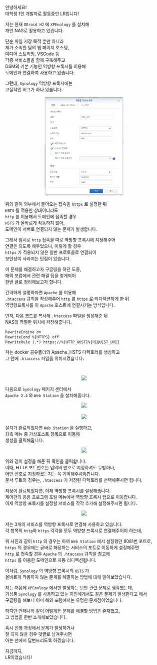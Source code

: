 안녕하세요!<br>
대학생 1인 개발자로 활동중인 LR입니다!

저는 현재 ```ODroid H2``` 에 ```XPEnology``` 를 설치해<br>
개인 NAS로 활용하고 있습니다.

단순 파일 저장 목적 뿐만 아니라<br>
제가 소속한 팀의 웹 페이지 호스팅,<br>
미디어 스트리밍, VSCode 등<br>
각종 서비스들을 함께 구축해두고<br>
DSM의 기본 기능인 역방향 프록시를 이용해<br>
도메인과 연결하여 사용하고 있습니다.

그런데, ```Synology``` 역방향 프록시에는<br>
고질적인 버그가 하나 있습니다.

<center>
<img src="1_hsts_setting.png" width="50%" />
</center>

위와 같이 외부에서 들어오는 접속을 ```https``` 로 설정한 뒤<br>
```HSTS``` 를 적용한 상태이더라도<br>
```http``` 를 이용해서 도메인에 접속할 경우<br>
```HSTS``` 가 올바르게 작동하지 않아,<br>
도메인이 서버로 연결되지 않는 문제가 발생합니다.<br>

그래서 임시로 ```http``` 접속을 따로 역방향 프록시에 지정해주어<br>
연결은 되도록 해두었으나, 이렇게 할 경우<br>
```https``` 가 적용되지 않은 일반 프로토콜로 연결되어<br>
보안성이 사라지는 단점이 있습니다.

이 문제를 해결하고자 구글링을 하던 도중,<br>
해외 포럼에서 관련 해결 팁을 찾게되어<br>
한번 글로 정리해보고자 합니다.

간략하게 설명하자면 ```Apache``` 를 이용해<br>
```.htaccess``` 규칙을 작성해주어 ```http``` 를 ```https``` 로 리디렉션하게 한 뒤<br>
역방향프록시를 이 ```Apache``` 호스트에 연결시키는 방식입니다.

먼저, 다음 코드를 복사해 ```.htaccess``` 파일을 생성해준 뒤<br>
NAS의 적절한 위치에 저장해줍니다.

```
RewriteEngine on
RewriteCond %{HTTPS} off
RewriteRule (.*) https://%{HTTP_HOST}%{REQUEST_URI}
```

저는 docker 공유폴더의 Apache_HSTS 디렉토리를 생성하고<br>
그 안에 ```.htaccess``` 파일을 위치시켰습니다.

​<center>
<img src="2_file_htaccess.png" width="50%" />
</center>

다음으로 ```Synology``` 패키지 센터에서<br>
```Apache 2.4``` 와 ```Web Station``` 을 설치해줍니다.

<center>
<img src="3_package_apache.png" width="75%" />
</center>

<br>

<center>
<img src="4_package_webstation.png" width="75%" />
</center>

설치가 완료되었다면 ```Web Station``` 을 실행하고,<br>
좌측 메뉴 중 가상호스트 항목으로 이동해<br>
생성을 클릭해줍니다.

<center>
<img src="5_apache_setup.png" width="50%" />
</center>

위와 같이 설정을 해준 뒤 확인을 클릭합니다.<br>
이때, HTTP 포트번호는 임의의 번호로 지정하셔도 무방하나,<br>
어떤 번호로 지정하셨는지는 꼭 기억해주셔야합니다.<br>
문서 루트의 경우는, ```.htaccess``` 가 저장된 디렉토리를 선택해주시면 됩니다.

저장이 완료되었다면, 이제 역방향 프록시를 설정해줍니다.<br>
제어판의 응용 프로그램 포털 메뉴에서 역방향 프록시 탭으로 이동합니다.<br>
이제 역방향 프록시를 설정할 서비스를 각각 추가해 설정해주시면 됩니다.

<center>
<img src="6_reverse_proxy_setup.png" width="75%" />
</center>

저는 3개의 서비스를 역방향 프록시로 연결해 사용하고 있습니다.<br>
각 항목의 ```http```와 ```https``` 각각을 모두 역방향 프록시로 연결해주어야 하는데,

위 사진과 같이 ```http``` 의 경우는 아까 ```Web Station``` 에서 설정했던 8081번 포트로,<br>
```https``` 의 경우에는 곧바로 해당하는 서비스의 포트로 이동하게 설정해주면<br>
```http``` 로 접속할 경우 ```Apache``` 의 ```.htaccess``` 규칙을 참고해<br>
```https``` 를 이용한 도메인으로 자동 리디렉션됩니다.

이처럼, ```Synology``` 의 역방향 프록시의 ```HSTS``` 가<br>
올바르게 작동하지 않는 문제를 해결하는 방법에 대해 알아보았습니다.

저는 처음에 ```XPEnology``` 에서만 발생하는 보안 관련 문제로 생각했는데,<br>
기성품 ```Synology``` 를 사용하고 있는 지인에게서도 같은 문제가 발생한다고 해서<br>
구글링을 해보니 이미 해외 포럼에서는 유명한 문제점이었습니다.

하지만 언제나와 같이 어떻게든 문제를 해결할 방법은 존재했고,<br>
그 방법을 한번 소개해보았습니다.

혹시 진행 과정에서 문제가 발생하거나<br>
잘 되지 않을 경우 댓글로 남겨주시면<br>
아는 선에서 답변드리도록 하겠습니다.

지금까지,<br>
LR이었습니다!
